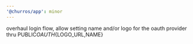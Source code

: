 ```yaml
---
'@churros/app': minor
---
```


overhaul login flow, allow setting name and/or logo for the oauth provider thru PUBLIC*OAUTH*{LOGO_URL,NAME}
